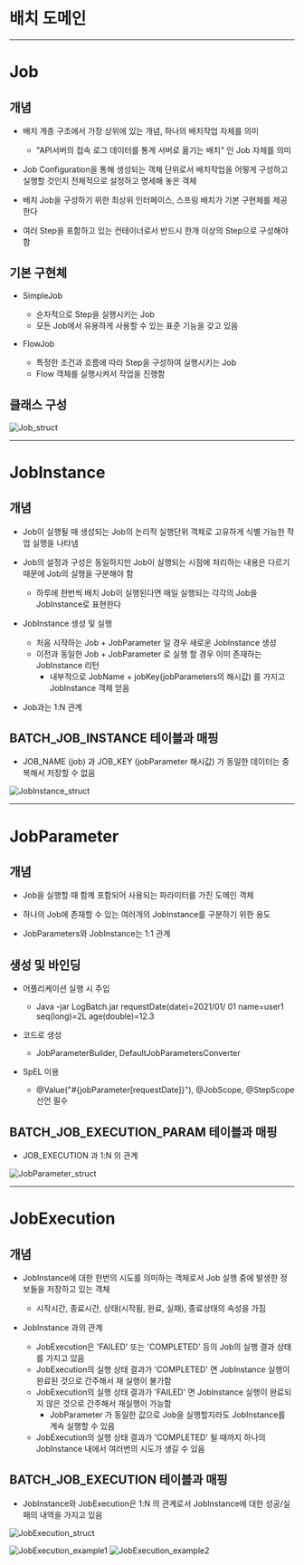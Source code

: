 
# 배치 도메인 

---

# Job

## 개념

- 배치 계층 구조에서 가장 상위에 있는 개념, 하나의 배치작업 자체를 의미

  - "API서버의 접속 로그 데이터를 통계 서버로 옮기는 배치" 인 Job 자체를 의미

- Job Configuration을 통해 생성되는 객체 단위로서 배치작업을 어떻게 구성하고 실행할 것인지 전체적으로 설정하고 명세해 놓은 객체 

- 배치 Job을 구성하기 위한 최상위 인터페이스, 스프링 배치가 기본 구현체를 제공한다

- 여러 Step을 포함하고 있는 컨테이너로서 반드시 한개 이상의 Step으로 구성해야 함


## 기본 구현체

- SimpleJob

  - 순차적으로 Step을 실행시키는 Job
  - 모든 Job에서 유용하게 사용할 수 있는 표준 기능을 갖고 있음

- FlowJob

  - 특정한 조건과 흐름에 따라 Step을 구성하여 실행시키는 Job
  - Flow 객체를 실행시켜서 작업을 진행함 


## 클래스 구성

![Job_struct](./Job_struct.png)


--- 

# JobInstance

## 개념 

- Job이 실행될 때 생성되는 Job의 논리적 실행단위 객체로 고유하게 식별 가능한 작업 실행을 나타냄

- Job의 설정과 구성은 동일하지만 Job이 실행되는 시점에 처리하는 내용은 다르기 때문에 Job의 실행을 구분해야 함

  - 하루에 한번씩 배치 Job이 실행된다면 매일 실행되는 각각의 Job을 JobInstance로 표현한다

- JobInstance 생성 및 실행

  - 처음 시작하는 Job + JobParameter 일 경우 새로운 JobInstance 생성
  - 이전과 동일한 Job + JobParameter 로 실행 할 경우 이미 존재하는 JobInstance 리턴
     - 내부적으로 JobName + jobKey(jobParameters의 해시값) 를 가지고 JobInstance 객체 얻음

- Job과는 1:N 관계

## BATCH_JOB_INSTANCE 테이블과 매핑 

- JOB_NAME (job) 과 JOB_KEY (jobParameter 해시값) 가 동일한 데이터는 중복해서 저장할 수 없음 


![JobInstance_struct](./JobInstance_struct.png)


---

# JobParameter

## 개념

- Job을 실행할 때 함께 포함되어 사용되는 파라미터를 가진 도메인 객체

- 하나의 Job에 존재할 수 있는 여러개의 JobInstance를 구분하기 위한 용도

- JobParameters와 JobInstance는 1:1 관계

## 생성 및 바인딩

- 어플리케이션 실행 시 주입

  - Java -jar LogBatch.jar requestDate(date)=2021/01/ 01 name=user1 seq(long)=2L age(double)=12.3

- 코드로 생성

  - JobParameterBuilder, DefaultJobParametersConverter

- SpEL 이용 

  - @Value("#{jobParameter[requestDate]}"), @JobScope, @StepScope 선언 필수 
  
## BATCH_JOB_EXECUTION_PARAM 테이블과 매핑

- JOB_EXECUTION 과 1:N 의 관계 

![JobParameter_struct](./JobParameter_struct.png)


---

# JobExecution

## 개념

- JobInstance에 대한 한번의 시도를 의미하는 객체로서 Job 실행 중에 발생한 정보들을 저장하고 있는 객체

  - 시작시간, 종료시간, 상태(시작됨, 완료, 실패), 종료상태의 속성을 가짐

- JobInstance 과의 관계

  - JobExecution은 'FAILED' 또는 'COMPLETED' 등의 Job의 실행 결과 상태를 가지고 있음
  - JobExecution의 실행 상태 결과가 'COMPLETED' 면 JobInstance 실행이 완료된 것으로 간주해서 재 실행이 불가함
  - JobExecution의 실행 상태 결과가 'FAILED' 면 JobInstance 실행이 완료되지 않은 것으로 간주해서 재실행이 가능함
    - JobParameter 가 동일한 값으로 Job을 실행할지라도 JobInstance를 계속 실행할 수 있음 
  - JobExecution의 실행 상태 결과가 'COMPLETED' 될 때까지 하나의 JobInstance 내에서 여러번의 시도가 생길 수 있음

## BATCH_JOB_EXECUTION 테이블과 매핑

- JobInstance와 JobExecution은 1:N 의 관계로서 JobInstance에 대한 성공/실패의 내역을 가지고 있음

![JobExecution_struct](./JobExecution_struct.png)

![JobExecution_example1](./JobExecution_example1.png)
![JobExecution_example2](./JobExecution_example2.png)


